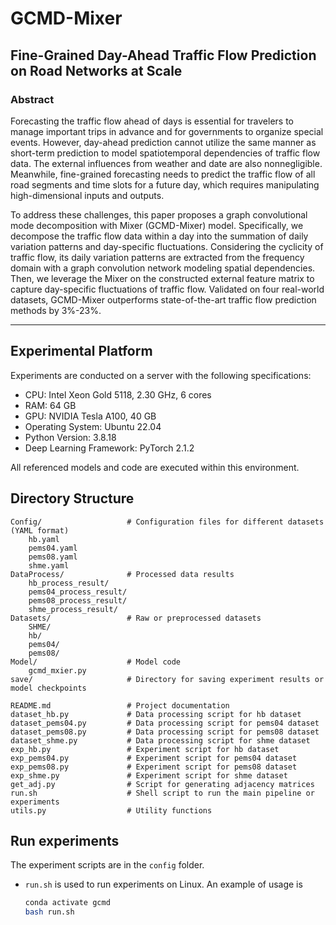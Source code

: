 # GCMD-Mixer


## Fine-Grained Day-Ahead Traffic Flow Prediction on Road Networks at Scale

### Abstract

Forecasting the traffic flow ahead of days is essential for travelers to manage important trips in advance and for governments to organize special events. However, day-ahead prediction cannot utilize the same manner as short-term prediction to model spatiotemporal dependencies of traffic flow data. The external influences from weather and date are also nonnegligible. Meanwhile, fine-grained forecasting needs to predict the traffic flow of all road segments and time slots for a future day, which requires manipulating high-dimensional inputs and outputs. 

To address these challenges, this paper proposes a graph convolutional mode decomposition with Mixer (GCMD-Mixer) model. Specifically, we decompose the traffic flow data within a day into the summation of daily variation patterns and day-specific fluctuations. Considering the cyclicity of traffic flow, its daily variation patterns are extracted from the frequency domain with a graph convolution network modeling spatial dependencies. Then, we leverage the Mixer on the constructed external feature matrix to capture day-specific fluctuations of traffic flow. Validated on four real-world datasets, GCMD-Mixer outperforms state-of-the-art traffic flow prediction methods by 3%-23%. 

---

## Experimental Platform

Experiments are conducted on a server with the following specifications:
- CPU: Intel Xeon Gold 5118, 2.30 GHz, 6 cores
- RAM: 64 GB
- GPU: NVIDIA Tesla A100, 40 GB
- Operating System: Ubuntu 22.04
- Python Version: 3.8.18
- Deep Learning Framework: PyTorch 2.1.2

All referenced models and code are executed within this environment.

## Directory Structure

```
Config/                   # Configuration files for different datasets (YAML format)
    hb.yaml
    pems04.yaml
    pems08.yaml
    shme.yaml
DataProcess/              # Processed data results
    hb_process_result/
    pems04_process_result/
    pems08_process_result/
    shme_process_result/
Datasets/                 # Raw or preprocessed datasets
    SHME/
    hb/
    pems04/
    pems08/
Model/                    # Model code
    gcmd_mxier.py
save/                     # Directory for saving experiment results or model checkpoints

README.md                 # Project documentation
dataset_hb.py             # Data processing script for hb dataset
dataset_pems04.py         # Data processing script for pems04 dataset
dataset_pems08.py         # Data processing script for pems08 dataset
dataset_shme.py           # Data processing script for shme dataset
exp_hb.py                 # Experiment script for hb dataset
exp_pems04.py             # Experiment script for pems04 dataset
exp_pems08.py             # Experiment script for pems08 dataset
exp_shme.py               # Experiment script for shme dataset
get_adj.py                # Script for generating adjacency matrices
run.sh                    # Shell script to run the main pipeline or experiments
utils.py                  # Utility functions
```


## Run experiments

The experiment scripts are in the `config` folder.

* `run.sh` is used to run experiments on Linux. An example of usage is

	```bash
	conda activate gcmd
	bash run.sh
	```

 
